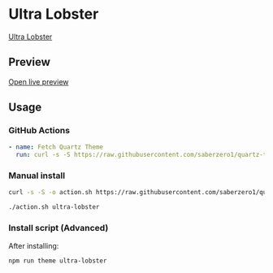 # Ultra Lobster

[Ultra Lobster](#)

## Preview

[Open live preview](https://quartz-themes.github.io/ultra-lobster/)

## Usage

### GitHub Actions

```yaml
- name: Fetch Quartz Theme
  run: curl -s -S https://raw.githubusercontent.com/saberzero1/quartz-themes/master/action.sh | bash -s -- ultra-lobster
```

### Manual install

```bash
curl -s -S -o action.sh https://raw.githubusercontent.com/saberzero1/quartz-themes/master/action.sh

./action.sh ultra-lobster
```

### Install script (Advanced)

After installing:

```bash
npm run theme ultra-lobster
```
